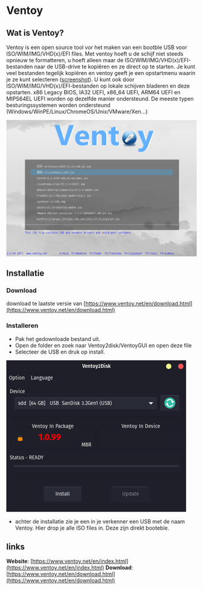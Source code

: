 # Ventoy

## Wat is Ventoy?

Ventoy is een open source tool vor het maken van een bootble USB voor ISO/WIM/IMG/VHD(x)/EFI files.
Met ventoy hoeft u de schijf niet steeds opnieuw te formatteren, u hoeft alleen maar de ISO/WIM/IMG/VHD(x)/EFI-bestanden naar de USB-drive te kopiëren en ze direct op te starten.
Je kunt veel bestanden tegelijk kopiëren en ventoy geeft je een opstartmenu waarin je ze kunt selecteren ([screenshot](https://www.ventoy.net/en/index.htmlscreenshot.html)).
U kunt ook door ISO/WIM/IMG/VHD(x)/EFI-bestanden op lokale schijven bladeren en deze opstarten.
x86 Legacy BIOS, IA32 UEFI, x86\_64 UEFI, ARM64 UEFI en MIPS64EL UEFI worden op dezelfde manier ondersteund.
De meeste typen besturingssystemen worden ondersteund (Windows/WinPE/Linux/ChromeOS/Unix/VMware/Xen...)


![Ventoy screenshot](../_assets/images/ventoy.png)

## Installatie
### Download
download te laatste versie van [https://www.ventoy.net/en/download.html](https://www.ventoy.net/en/download.html)

### Installeren
- Pak het gedownloade bestand uit.
- Open de folder en zoek naar Ventoy2disk/VentoyGUI en open deze file
- Selecteer de USB en druk op install.

![Ventoy installatie](../_assets/images/ventoy_installatie.png)
- achter de installatie zie je een in je verkenner een USB met de naam Ventoy. Hier drop je alle ISO files in. Deze zijn direkt booteble.


## links

**Website**: [https://www.ventoy.net/en/index.html](https://www.ventoy.net/en/index.html)
**Download**: [https://www.ventoy.net/en/download.html](https://www.ventoy.net/en/download.html)
